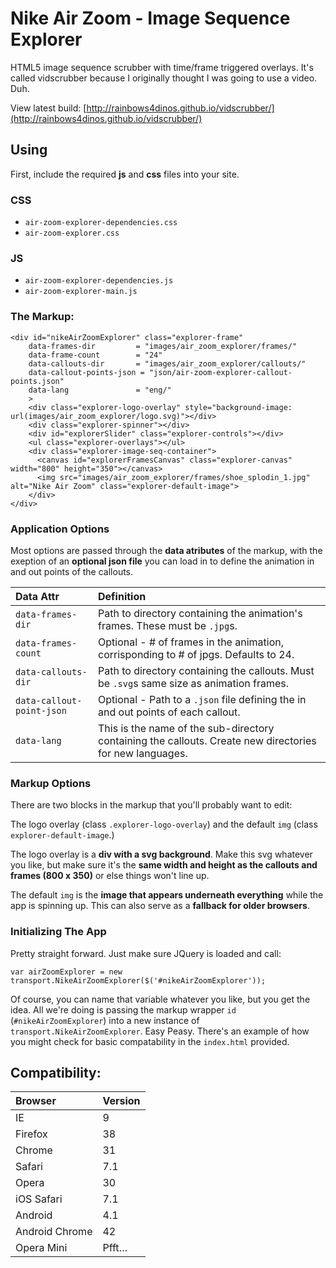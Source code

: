 # Nike Air Zoom - Image Sequence Explorer
HTML5 image sequence scrubber with time/frame triggered overlays. It's called vidscrubber because I originally thought I was going to use a video. Duh.

View latest build:
[http://rainbows4dinos.github.io/vidscrubber/](http://rainbows4dinos.github.io/vidscrubber/)

## Using 
First, include the required **js** and **css** files into your site. 

### CSS
- `air-zoom-explorer-dependencies.css`
- `air-zoom-explorer.css`

### JS
- `air-zoom-explorer-dependencies.js`
- `air-zoom-explorer-main.js`

### The Markup:
```
<div id="nikeAirZoomExplorer" class="explorer-frame"
    data-frames-dir         = "images/air_zoom_explorer/frames/"
    data-frame-count        = "24"
    data-callouts-dir       = "images/air_zoom_explorer/callouts/"
    data-callout-points-json = "json/air-zoom-explorer-callout-points.json"
    data-lang               = "eng/"
    >
    <div class="explorer-logo-overlay" style="background-image: url(images/air_zoom_explorer/logo.svg)"></div>
    <div class="explorer-spinner"></div>
    <div id="explorerSlider" class="explorer-controls"></div>
    <ul class="explorer-overlays"></ul>
    <div class="explorer-image-seq-container">
      <canvas id="explorerFramesCanvas" class="explorer-canvas" width="800" height="350"></canvas>
      <img src="images/air_zoom_explorer/frames/shoe_splodin_1.jpg" alt="Nike Air Zoom" class="explorer-default-image">
    </div>
</div>
```

### Application Options
Most options are passed through the **data atributes** of the markup, with the exeption of an **optional json file** you can load in to define the animation in and out points of the callouts. 

|Data Attr   | Definition|
|:-----------|:----------|
|`data-frames-dir` | Path to directory containing the animation's frames. These must be `.jpg`s.|
|`data-frames-count` | Optional - # of frames in the animation, corrisponding to # of jpgs. Defaults to 24.|
|`data-callouts-dir`| Path to directory containing the callouts. Must be `.svg`s same size as animation frames.|
|`data-callout-point-json`| Optional - Path to a `.json` file defining the in and out points of each callout.|
|`data-lang`| This is the name of the sub-directory containing the callouts. Create new directories for new languages.|

### Markup Options
There are two blocks in the markup that you'll probably want to edit: 

The logo overlay (class `.explorer-logo-overlay`) and the default `img` (class `explorer-default-image`.) 

The logo overlay is a **div with a svg background**. Make this svg whatever you like, but make sure it's the **same width and height as the callouts and frames (800 x 350)** or else things won't line up. 

The default `img` is the **image that appears underneath everything** while the app is spinning up. This can also serve as a **fallback for older browsers**. 

### Initializing The App
Pretty straight forward. Just make sure JQuery is loaded and call:
```
var airZoomExplorer = new transport.NikeAirZoomExplorer($('#nikeAirZoomExplorer'));
```
Of course, you can name that variable whatever you like, but you get the idea. All we're doing is passing the markup wrapper `id` (`#nikeAirZoomExplorer`) into a new instance of `transport.NikeAirZoomExplorer`. Easy Peasy. There's an example of how you might check for basic compatability in the `index.html` provided. 

## Compatibility:

| Browser       | Version      |
|:--------------|:-------------|
| IE            | 9         |
| Firefox       | 38        |
| Chrome        | 31        |
| Safari        | 7.1       |
| Opera         | 30        |
| iOS Safari    | 7.1       |
| Android       | 4.1       |
| Android Chrome| 42        |
| Opera Mini    | Pfft…     |


